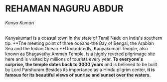 # REHAMAN NAGURU ABDUR
###### Kanya Kumari

Kanyakumari is a coastal town in the state of Tamil Nadu on India's southern tip. **The meeting point of three oceans-the Bay of Bengal, the Arabian Sea and the Indian Ocean.**Undoubtedly, Kanyakumari Temple, also known as Bhagavathy Amman Temple, is a highly revered pilgrimage site here and is visited by millions of tourists every year. **To everyone's surprise, the temple dates back to 3000 years** and is believed to be built by Lord Parshuram.Besides its importance as a Hindu pilgrim center, **it is famous for its beautiful views of sunrise and sunset over the waters.**

